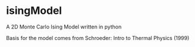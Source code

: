 # isingModel
A 2D Monte Carlo Ising Model written in python

Basis for the model comes from Schroeder: Intro to Thermal Physics (1999)
